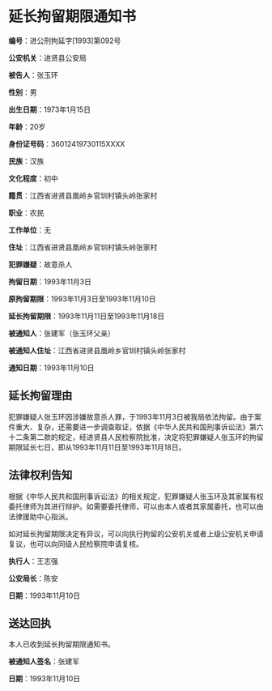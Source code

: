 # 延长拘留期限通知书

**编号**：进公刑拘延字[1993]第092号

**公安机关**：进贤县公安局

**被告人**：张玉环

**性别**：男

**出生日期**：1973年1月15日

**年龄**：20岁

**身份证号码**：36012419730115XXXX

**民族**：汉族

**文化程度**：初中

**籍贯**：江西省进贤县凰岭乡官圳村镇头岭张家村

**职业**：农民

**工作单位**：无

**住址**：江西省进贤县凰岭乡官圳村镇头岭张家村

**犯罪嫌疑**：故意杀人

**拘留日期**：1993年11月3日

**原拘留期限**：1993年11月3日至1993年11月10日

**延长拘留期限**：1993年11月11日至1993年11月18日

**被通知人**：张建军（张玉环父亲）

**被通知人住址**：江西省进贤县凰岭乡官圳村镇头岭张家村

**通知日期**：1993年11月10日

## 延长拘留理由

犯罪嫌疑人张玉环因涉嫌故意杀人罪，于1993年11月3日被我局依法拘留。由于案件重大、复杂，还需要进一步调查取证，依据《中华人民共和国刑事诉讼法》第六十二条第二款的规定，经进贤县人民检察院批准，决定将犯罪嫌疑人张玉环的拘留期限延长七日，即从1993年11月11日至1993年11月18日。

## 法律权利告知

根据《中华人民共和国刑事诉讼法》的相关规定，犯罪嫌疑人张玉环及其家属有权委托律师为其进行辩护。如需要委托律师，可以由本人或者其家属委托，也可以由法律援助中心指派。

如对延长拘留期限决定有异议，可以向执行拘留的公安机关或者上级公安机关申请复议，也可以向同级人民检察院申请复核。

**执行人**：王志强

**公安局长**：陈安

**日期**：1993年11月10日

## 送达回执

本人已收到延长拘留期限通知书。

**被通知人签名**：张建军

**日期**：1993年11月10日